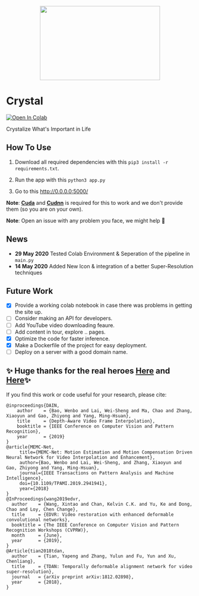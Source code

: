 <p align="center">
  <img width="323" height="200" src="https://github.com/MohamedAliRashad/Crystal/blob/master/static/assets/svg/icon.svg">
</p>

# Crystal
[![Open In Colab](https://colab.research.google.com/assets/colab-badge.svg)](https://colab.research.google.com/github/MohamedAliRashad/Crystal/blob/master/Crystal.ipynb)

Crystalize What's Important in Life

## How To Use

1. Download all required dependencies with this
```pip3 install -r requirements.txt```.

2. Run the app with this ```python3 app.py```

3. Go to this http://0.0.0.0:5000/

**Note**: [**Cuda**](https://developer.nvidia.com/cuda-downloads) and [**Cudnn**](https://developer.nvidia.com/cuda-downloads) is required for this to work and we don't provide them (so you are on your own).

**Note**: Open an issue with any problem you face, we might help :cowboy_hat_face:

## News

- **29 May 2020** Tested Colab Environment & Seperation of the pipeline in `main.py`
- **14 May 2020** Added New Icon & integration of a better Super-Resolution techniques

## Future Work
- [x] Provide a working colab notebook in case there was problems in getting the site up.
- [ ] Consider making an API for developers.
- [ ] Add YouTube video downloading feaure.
- [ ] Add content in tour, explore .. pages.
- [x] Optimize the code for faster inference.
- [x] Make a Dockerfile of the project for easy deployment.
- [ ] Deploy on a server with a good domain name.

## :sparkles: Huge thanks for the real heroes [Here](https://github.com/baowenbo/DAIN) and [Here](https://github.com/xinntao/EDVR):sparkles:
If you find this work or code useful for your research, please cite:
```
@inproceedings{DAIN,
    author    = {Bao, Wenbo and Lai, Wei-Sheng and Ma, Chao and Zhang, Xiaoyun and Gao, Zhiyong and Yang, Ming-Hsuan}, 
    title     = {Depth-Aware Video Frame Interpolation}, 
    booktitle = {IEEE Conference on Computer Vision and Pattern Recognition},
    year      = {2019}
}
@article{MEMC-Net,
     title={MEMC-Net: Motion Estimation and Motion Compensation Driven Neural Network for Video Interpolation and Enhancement},
     author={Bao, Wenbo and Lai, Wei-Sheng, and Zhang, Xiaoyun and Gao, Zhiyong and Yang, Ming-Hsuan},
     journal={IEEE Transactions on Pattern Analysis and Machine Intelligence},
     doi={10.1109/TPAMI.2019.2941941},
     year={2018}
}
@InProceedings{wang2019edvr,
  author    = {Wang, Xintao and Chan, Kelvin C.K. and Yu, Ke and Dong, Chao and Loy, Chen Change},
  title     = {EDVR: Video restoration with enhanced deformable convolutional networks},
  booktitle = {The IEEE Conference on Computer Vision and Pattern Recognition Workshops (CVPRW)},
  month     = {June},
  year      = {2019},
}
@Article{tian2018tdan,
  author    = {Tian, Yapeng and Zhang, Yulun and Fu, Yun and Xu, Chenliang},
  title     = {TDAN: Temporally deformable alignment network for video super-resolution},
  journal   = {arXiv preprint arXiv:1812.02898},
  year      = {2018},
}
```

